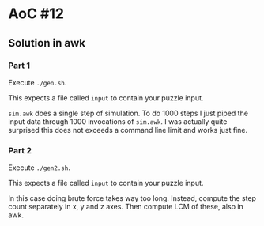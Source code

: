 # AoC #12

## Solution in awk

### Part 1

Execute `./gen.sh`.

This expects a file called `input` to contain your puzzle input.

`sim.awk` does a single step of simulation.
To do 1000 steps I just piped the input data through 1000 invocations of `sim.awk`.
I was actually quite surprised this does not exceeds a command line limit and works just fine.

### Part 2

Execute `./gen2.sh`.

This expects a file called `input` to contain your puzzle input.

In this case doing brute force takes way too long.
Instead, compute the step count separately in x, y and z axes.
Then compute LCM of these, also in awk.

